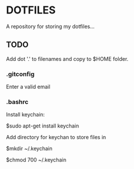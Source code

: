 DOTFILES
========

A repository for storing my dotfiles...

## TODO ##

Add dot '.' to filenames and copy to $HOME folder.

### .gitconfig ###
Enter a valid email

### .bashrc ###
Install keychain:

$sudo apt-get install keychain

Add directory for keychan to store files in 

$mkdir ~/.keychain

$chmod 700 ~/.keychain

